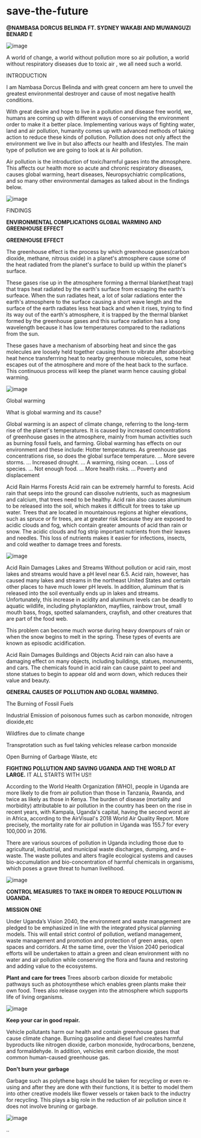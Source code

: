 # save-the-future
**@NAMBASA DORCUS BELINDA FT. SYDNEY WAKABI AND MUWANGUZI BENARD E**

![image](https://github.com/sydneypack/save-the-future/assets/96417805/5c359b6a-fb7a-4a64-ad9f-94b85be2c07c)

A world of change, a world without pollution more so air pollution, a world without respiratory diseases due to toxic air , we all need such a world.

INTRODUCTION

I am Nambasa Dorcus Belinda and with great concern am here to unveil the greatest environmental destroyer and cause of most negative health conditions.

With great desire and hope to live in a pollution and disease free world, we, humans are coming up with different ways of conserving the environment order to make it a better place. Implementing various ways of fighting water, land and air pollution, humanity comes up with advanced methods of taking action to reduce these kinds of pollution. Pollution does not only affect the environment we live in but also affects our health and lifestyles. The main type of pollution we are going to look at is Air pollution.

Air pollution is the introduction of toxic/harmful gases into the atmosphere. This affects our health more so acute and chronic respiratory diseases, causes global warming, heart diseases, Neuropsychiatric complications, and so many other environmental damages as talked about in the findings below.

![image](https://github.com/sydneypack/save-the-future/assets/96417805/87292b7b-a914-4c44-95a1-73f26aa3c1f9)

FINDINGS

**ENVIRONMENTAL COMPLICATIONS GLOBAL WARMING AND GREENHOUSE EFFECT**

**GREENHOUSE EFFECT** 

The greenhouse effect is the process by which greenhouse gases(carbon dioxide, methane, nitrous oxide) in a planet's atmosphere cause some of the heat radiated from the planet's surface to build up within the planet's surface.

These gases rise up in the atmosphere forming a thermal blanket(heat trap) that traps heat radiated by the earth's surface from ecsaping the earth's surfeace. When the sun radiates heat, a lot of solar radiations enter the earth's atmosphere to the surface causing a short wave length and the surface of the earth radiates less heat back and when it rises, trying to find its way out of the earth's atmosphere, it is trapped by the thermal blanket formed by the greenhouse gases and this surface radiation has a long wavelength because it has low temperatures compared to the radiations from the sun.

These gases have a mechanism of absorbing heat and since the gas molecules are loosely held together causing them to vibrate after absorbing heat hence transferrring heat to nearby greenhouse molecules, some heat escapes out of the atmosphere and more of the heat back to the surface. This continuous process will keep the planet warm hence causing global warming.

![image](https://github.com/sydneypack/save-the-future/assets/96417805/9ad74c40-327d-4870-a4d7-ee0d85414f1b)

Global warming

What is global warming and its cause?

Global warming is an aspect of climate change, referring to the long-term rise of the planet's temperatures. It is caused by increased concentrations of greenhouse gases in the atmosphere, mainly from human activities such as burning fossil fuels, and farming. Global warming has effects on our environment and these include: Hotter temperatures. As greenhouse gas concentrations rise, so does the global surface temperature. ... More severe storms. ... Increased drought. ... A warming, rising ocean. ... Loss of species. ... Not enough food. ... More health risks. ... Poverty and displacement

Acid Rain Harms Forests Acid rain can be extremely harmful to forests. Acid rain that seeps into the ground can dissolve nutrients, such as magnesium and calcium, that trees need to be healthy. Acid rain also causes aluminum to be released into the soil, which makes it difficult for trees to take up water. Trees that are located in mountainous regions at higher elevations, such as spruce or fir trees, are at greater risk because they are exposed to acidic clouds and fog, which contain greater amounts of acid than rain or snow. The acidic clouds and fog strip important nutrients from their leaves and needles. This loss of nutrients makes it easier for infections, insects, and cold weather to damage trees and forests.

![image](https://github.com/sydneypack/save-the-future/assets/96417805/39b5a38c-7e94-4659-a211-833ca98f4d59)


Acid Rain Damages Lakes and Streams Without pollution or acid rain, most lakes and streams would have a pH level near 6.5. Acid rain, however, has caused many lakes and streams in the northeast United States and certain other places to have much lower pH levels. In addition, aluminum that is released into the soil eventually ends up in lakes and streams. Unfortunately, this increase in acidity and aluminum levels can be deadly to aquatic wildlife, including phytoplankton, mayflies, rainbow trout, small mouth bass, frogs, spotted salamanders, crayfish, and other creatures that are part of the food web.

This problem can become much worse during heavy downpours of rain or when the snow begins to melt in the spring. These types of events are known as episodic acidification.

Acid Rain Damages Buildings and Objects Acid rain can also have a damaging effect on many objects, including buildings, statues, monuments, and cars. The chemicals found in acid rain can cause paint to peel and stone statues to begin to appear old and worn down, which reduces their value and beauty.

**GENERAL CAUSES OF POLLUTION AND GLOBAL WARMING.**

 The Burning of Fossil Fuels
 
 Industrial Emission of poisonous fumes such as carbon monoxide, nitrogen dioxide,etc
 
 Wildfires due to climate change 
 
 Transprotation such as fuel taking vehicles release carbon monoxide
 
 Open Burning of Garbage Waste, etc

**FIGHTING POLLUTION AND SAVING UGANDA AND THE WORLD AT LARGE.** IT ALL STARTS WITH US!!

According to the World Health Organization (WHO), people in Uganda are more likely to die from air pollution than those in Tanzania, Rwanda, and twice as likely as those in Kenya. The burden of disease (mortality and morbidity) attributable to air pollution in the country has been on the rise in recent years, with Kampala, Uganda's capital, having the second worst air in Africa, according to the AirVisual's 2018 World Air Quality Report. More precisely, the mortality rate for air pollution in Uganda was 155.7 for every 100,000 in 2016.

There are various sources of pollution in Uganda including those due to agricultural, industrial, and municipal waste discharges, dumping, and e-waste. The waste pollutes and alters fragile ecological systems and causes bio-accumulation and bio-concentration of harmful chemicals in organisms, which poses a grave threat to human livelihood.

![image](https://github.com/sydneypack/save-the-future/assets/96417805/07d2cb9b-735f-4bd8-9799-c0835684c332)

**CONTROL MEASURES TO TAKE IN ORDER TO REDUCE POLLUTION IN UGANDA.**

**MISSION ONE**

Under Uganda’s Vision 2040, the environment and waste management are pledged to be emphasized in line with the integrated physical planning models. This will entail strict control of pollution, wetland management, waste management and promotion and protection of green areas, open spaces and corridors. At the same time, over the Vision 2040 periodical efforts will be undertaken to attain a green and clean environment with no water and air pollution while conserving the flora and fauna and restoring and adding value to the ecosystems.

**Plant and care for trees**
Trees absorb carbon dioxide for metabolic pathways such as photosynthese which enables green plants make their own food. Trees also release oxygen into the atmosphere which supports life of living organisms.

![image](https://github.com/sydneypack/save-the-future/assets/96417805/98ccfcce-7b1f-4908-bfff-14c4999f149a)


**Keep your car in good repair.**

Vehicle pollutants harm our health and contain greenhouse gases that cause climate change. Burning gasoline and diesel fuel creates harmful byproducts like nitrogen dioxide, carbon monoxide, hydrocarbons, benzene, and formaldehyde. In addition, vehicles emit carbon dioxide, the most common human-caused greenhouse gas.

**Don't burn your garbage**

Garbage such as polythene bags should be taken for recycling or even re-using and after they are done with their functions, it is better to model them into other creative models like flower vessels or taken back to the inductry for recycling. This plays a big role in the reduction of air pollution since it does not involve bruning or garbage.

![image](https://github.com/sydneypack/save-the-future/assets/96417805/c829786b-87f8-436e-8acc-99eb38e74443)

..


